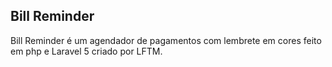 ## Bill Reminder

Bill Reminder é um agendador de pagamentos com lembrete em cores feito em php e Laravel 5 criado por LFTM.
